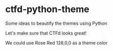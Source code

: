 # ctfd-python-theme
Some ideas to beautify the themes using Python

Let's make sure that CTFd looks great!

We could use Rose Red 128,0,0 as a theme color
